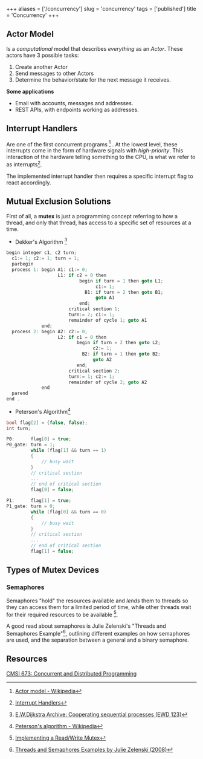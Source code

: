 +++
aliases = ['/concurrency']
slug = 'concurrency'
tags = ['published']
title = 'Concurrency'
+++

## Actor Model

Is a *computational* model that describes *everything* as an *Actor*. These actors have 3 possible tasks:

1. Create another Actor
1. Send messages to other Actors
1. Determine the behavior/state for the next message it receives.

**Some applications**

* Email with accounts, messages and addresses.
* REST APIs, with endpoints working as addresses.

## Interrupt Handlers

Are one of the first concurrent programs [^1] . At the lowest level, these interrupts come in the form of hardware signals with *high-priority*. This interaction of the hardware telling something to the CPU, is what we refer to as interrupts[^2].

The implemented interrupt handler then requires a specific interrupt flag to react accordingly.

## Mutual Exclusion Solutions

First of all, a **mutex** is just a programming concept referring to how a thread, and only that thread, has access to a specific set of resources at a time.

* Dekker's Algorithm [^3]

````c
begin integer c1, c2 turn;
  c1:= 1; c2:= 1; turn = 1;
  parbegin
  process 1: begin A1: c1:= 0;
				   L1: if c2 = 0 then
						   begin if turn = 1 then goto L1;
								 c1:= 1;
							 B1: if turn = 2 then goto B1;
								 goto A1
						   end;
					   critical section 1;
					   turn:= 2; c1:= 1;
					   remainder of cycle 1; goto A1
			 end;
  process 2: begin A2: c2:= 0;
				   L2: if c1 = 0 then
						  begin if turn = 2 then goto L2;
								c2:= 1;
							B2: if turn = 1 then goto B2;
								goto A2
						  end;
					   critical section 2;
					   turn:= 1; c2:= 1;
					   remainder of cycle 2; goto A2
			 end
  parend
end .
````

* Peterson's Algorithm[^4]

````cpp
bool flag[2] = {false, false};
int turn;

P0:      flag[0] = true;
P0_gate: turn = 1;
         while (flag[1] && turn == 1)
         {
             // busy wait
         }
         // critical section
         ...
         // end of critical section
         flag[0] = false;

P1:      flag[1] = true;
P1_gate: turn = 0;
         while (flag[0] && turn == 0)
         {
             // busy wait
         }
         // critical section
         ...
         // end of critical section
         flag[1] = false;
````

## Types of Mutex Devices

### Semaphores

Semaphores "hold" the resources available and *lends* them to threads so they can access them for a limited period of time, while other threads wait for their required resources to be available [^5].

A good read about semaphores is Julie Zelenski's "Threads and Semaphores Example"[^6], outlining different examples on how semaphores are used, and the separation between a general and a binary semaphore.

## Resources

[CMSI 673: Concurrent and Distributed Programming](https://cs.lmu.edu/~ray/classes/cdp/)

[^1]: [Actor model - Wikipedia](https://en.wikipedia.org/wiki/Actor_model#Message-passing_semantics)

[^2]: [Interrupt Handlers](https://tldp.org/LDP/lkmpg/2.6/html/x1256.html)

[^3]: [E.W.Dijkstra Archive: Cooperating sequential processes (EWD 123)](https://www.cs.utexas.edu/users/EWD/transcriptions/EWD01xx/EWD123.html)

[^4]: [Peterson's algorithm - Wikipedia](https://en.wikipedia.org/wiki/Peterson%27s_algorithm)

[^5]: [Implementing a Read/Write Mutex](https://doc.qt.io/archives/qq/qq11-mutex.html)

[^6]: [Threads and Semaphores Examples by Julie Zelenski (2008)](https://see.stanford.edu/materials/icsppcs107/23-Concurrency-Examples.pdf)
